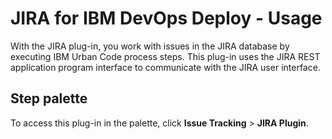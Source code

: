
# JIRA for IBM DevOps Deploy - Usage


With the JIRA plug-in, you work with issues in the JIRA database by executing IBM Urban Code process steps. This plug-in uses the JIRA REST application program interface to communicate with the JIRA user interface.


## **Step palette**

To access this plug-in in the palette, click **Issue Tracking** > **JIRA Plugin**.

